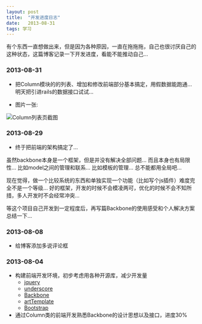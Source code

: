 ```yaml
---
layout: post
title:  "开发进度日志"
date:   2013-08-31
tags: 学习
---
```


有个东西一直想做出来，但是因为各种原因，一直在拖拖拖，自己也很讨厌自己的这种状态，这篇博客记录一下开发进度，看能不能推动自己…

### 2013-08-31
* 把Column模块的的列表、增加和修改前端部分基本搞定，用假数据能跑通… 明天把引进rails的数据接口试试…

* 图片一张:

![Column列表页截图](https://raw.github.com/huaxinjiayou/blog/gh-pages/image/column.png)

### 2013-08-29
* 终于把前端的架构搞定了…

虽然backbone本身是一个框架，但是并没有解决全部问题… 而且本身也有局限性… 比如model之间的管理和联系… 比如模板的管理… 总不能都用全局吧…

现在觉得，做一个比较系统的东西和单独实现一个功能（比如写个js插件）难度完全不是一个等级… 好的框架，开发的时候不会模凌两可，优化的时候不会不知所措，多人开发时不会经常冲突…

等这个项目自己开发到一定程度后，再写篇Backbone的使用感受和个人解决方案总结一下…

### 2013-08-08
* 给博客添加多说评论框

### 2013-08-04
* 构建前端开发环境，初步考虑用各种开源库，减少开发量
  * [jquery](https://github.com/jquery/jquery)
  * [underscore](https://github.com/jashkenas/underscore)
  * [Backbone](https://github.com/jashkenas/backbone)
  * [artTemplate](https://github.com/aui/artTemplate)
  * [Bootstrap](https://github.com/twbs/bootstrap)
* 通过Column类的前端开发熟悉Backbone的设计思想以及接口，进度30%